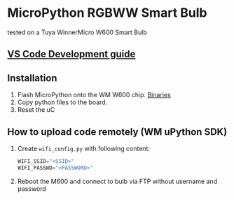 # MicroPython RGBWW Smart Bulb
tested on a Tuya WinnerMicro W600 Smart Bulb

## [VS Code Development guide](https://lemariva.com/blog/2019/08/micropython-vsc-ide-intellisense)

## Installation
1. Flash MicroPython onto the WM W600 chip. [Binaries](W60X_MicroPython_1.10_B1.3_IMG/)
2. Copy python files to the board.
3. Reset the uC

## How to upload code remotely (WM uPython SDK)

1.  Create `wifi_config.py` with following content:
    ```python
    WIFI_SSID="<SSID>"
    WIFI_PASSWD="<PASSWORD>"
    ```
2.  Reboot the M600 and connect to bulb via FTP without username and password